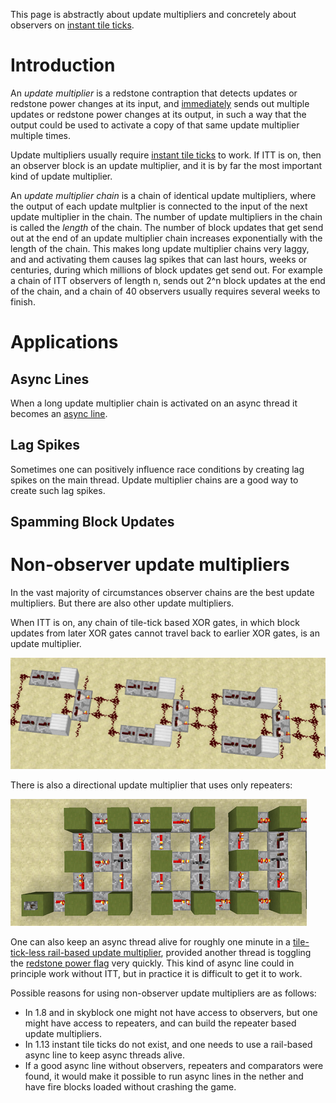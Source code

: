 This page is abstractly about update multipliers and concretely about observers on [instant tile ticks](global-flags.md#instant-tile-ticks).

# Introduction

An *update multiplier* is a redstone contraption that detects updates or redstone power changes at its input,
and [immediately](tick-phases.md#immediate-updates) sends out multiple updates or redstone power changes at its output, in such a way that the output could be used to activate a copy of that same update multiplier multiple times.

Update multipliers usually require [instant tile ticks](global-flags.md#instant-tile-ticks) to work.
If ITT is on, then an observer block is an update multiplier, and it is by far the most important kind of update multiplier.

An *update multiplier chain* is a chain of identical update multipliers, where the output of each update multplier is connected to the input of the next update multiplier in the chain.
The number of update multipliers in the chain is called the *length* of the chain.
The number of block updates that get send out at the end of an update multiplier chain increases exponentially with the length of the chain.
This makes long update multiplier chains very laggy, and and activating them causes lag spikes that can last hours, weeks or centuries, during which millions of block updates get send out.
For example a chain of ITT observers of length n, sends out 2^n block updates at the end of the chain, and a chain of 40 observers usually requires several weeks to finish.


# Applications

## Async Lines
When a long update multiplier chain is activated on an async thread it becomes an [async line](async-line.md).

## Lag Spikes
Sometimes one can positively influence race conditions by creating lag spikes on the main thread.
Update multiplier chains are a good way to create such lag spikes.

## Spamming Block Updates


# Non-observer update multipliers
In the vast majority of circumstances observer chains are the best update multipliers.
But there are also other update multipliers.

When ITT is on, any chain of tile-tick based XOR gates, in which block updates from later XOR gates cannot travel back to earlier XOR gates, is an update multiplier.

![XOR Gates](../images/XORChain.PNG)

There is also a directional update multiplier that uses only repeaters:

![Repeater Chain](../images/RepeaterAsyncLine.PNG)

One can also keep an async thread alive for roughly one minute in a [tile-tick-less rail-based update multiplier](https://www.youtube.com/watch?v=uVfT5w8RSyQ&list=PL8r-bvM9ltXNkjl7IhGQAHygIPfy2niuC&index=50), 
provided another thread is toggling the [redstone power flag](global-flags.md#redstone-power-flag) very quickly. This kind of async line could in principle work without ITT, but in practice it is difficult to get it to work.

Possible reasons for using non-observer update multipliers are as follows:

- In 1.8 and in skyblock one might not have access to observers, but one might have access to repeaters, and can build the repeater based update multipliers.
- In 1.13 instant tile ticks do not exist, and one needs to use a rail-based async line to keep async threads alive.
- If a good async line without observers, repeaters and comparators were found, it would make it possible to run async lines in the nether and have fire blocks loaded without crashing the game.
